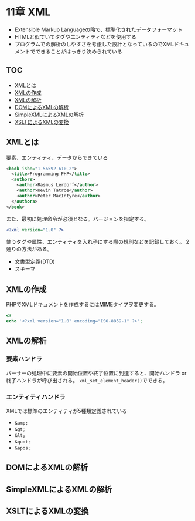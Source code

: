 # 11章 XML
* Extensible Markup Languageの略で、標準化されたデータフォーマット
* HTMLと似ていてタグやエンティティなどを使用する
* プログラムでの解析のしやすさを考慮した設計となっているのでXMLドキュメントでできることがはっきり決められている

## TOC

<!-- START doctoc generated TOC please keep comment here to allow auto update -->
<!-- DON'T EDIT THIS SECTION, INSTEAD RE-RUN doctoc TO UPDATE -->


- [XMLとは](#xml%E3%81%A8%E3%81%AF)
- [XMLの作成](#xml%E3%81%AE%E4%BD%9C%E6%88%90)
- [XMLの解析](#xml%E3%81%AE%E8%A7%A3%E6%9E%90)
- [DOMによるXMLの解析](#dom%E3%81%AB%E3%82%88%E3%82%8Bxml%E3%81%AE%E8%A7%A3%E6%9E%90)
- [SimpleXMLによるXMLの解析](#simplexml%E3%81%AB%E3%82%88%E3%82%8Bxml%E3%81%AE%E8%A7%A3%E6%9E%90)
- [XSLTによるXMLの変換](#xslt%E3%81%AB%E3%82%88%E3%82%8Bxml%E3%81%AE%E5%A4%89%E6%8F%9B)

<!-- END doctoc generated TOC please keep comment here to allow auto update -->

## XMLとは
要素、エンティティ、データからできている
```xml
<book isbn="1-56592-610-2">
  <title>Programming PHP</title>
  <authors>
    <author>Rasmus Lerdorf</author>
    <author>Kevin Tatroe</author>
    <author>Peter MacIntyre</author>
  </authors>
</book>
```

また、最初に処理命令が必須となる。バージョンを指定する。
```xml
<?xml version="1.0" ?>
```

使うタグや属性、エンティティを入れ子にする際の規則などを記録しておく。
2通りの方法がある。
* 文書型定義(DTD)
* スキーマ

## XMLの作成
PHPでXMLドキュメントを作成するにはMIMEタイプヲ変更する。
```php
<?
echo '<?xml version="1.0" encoding="ISO-8859-1" ?>';
```

## XMLの解析
### 要素ハンドラ
パーサーの処理中に要素の開始位置や終了位置に到達すると、開始ハンドラ or 終了ハンドラが呼び出される。
`xml_set_element_header()`でできる。

### エンティティハンドラ
XMLでは標準のエンティティが5種類定義されている
* `&amp;`
* `&gt;`
* `&lt;`
* `&quot;`
* `&apos;`

## DOMによるXMLの解析

## SimpleXMLによるXMLの解析

## XSLTによるXMLの変換

